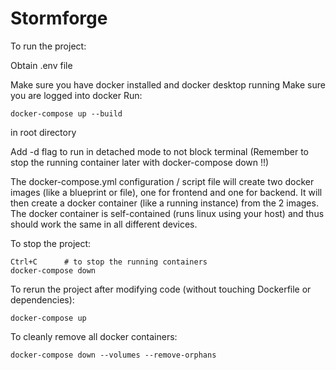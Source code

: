 # Stormforge

To run the project:

Obtain .env file 

Make sure you have docker installed and docker desktop running
Make sure you are logged into docker
Run:

    docker-compose up --build      

in root directory

Add -d flag to run in detached mode to not block terminal (Remember to stop the running container later with docker-compose down !!)

The docker-compose.yml configuration / script file will create two docker images (like a blueprint or file), one for frontend and one for backend.
It will then create a docker container (like a running instance) from the 2 images.
The docker container is self-contained (runs linux using your host) and thus should work the same in all different devices.


To stop the project:

    Ctrl+C      # to stop the running containers
    docker-compose down

To rerun the project after modifying code (without touching Dockerfile or dependencies):

    docker-compose up

To cleanly remove all docker containers:

    docker-compose down --volumes --remove-orphans
